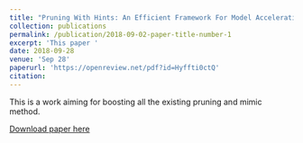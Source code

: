 ```yaml
---
title: "Pruning With Hints: An Efficient Framework For Model Acceleration"
collection: publications
permalink: /publication/2018-09-02-paper-title-number-1
excerpt: 'This paper '
date: 2018-09-28
venue: 'Sep 28'
paperurl: 'https://openreview.net/pdf?id=Hyffti0ctQ'
citation: 
---
```

This is a work aiming for boosting all the existing pruning and mimic method.

[Download paper here](https://openreview.net/forum?id=Hyffti0ctQ)

